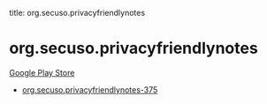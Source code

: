 title: org.secuso.privacyfriendlynotes
# org.secuso.privacyfriendlynotes


[Google Play Store](https://play.google.com/store/apps/details?id=org.secuso.privacyfriendlynotes)


* [org.secuso.privacyfriendlynotes-375](./org.secuso.privacyfriendlynotes-375/)